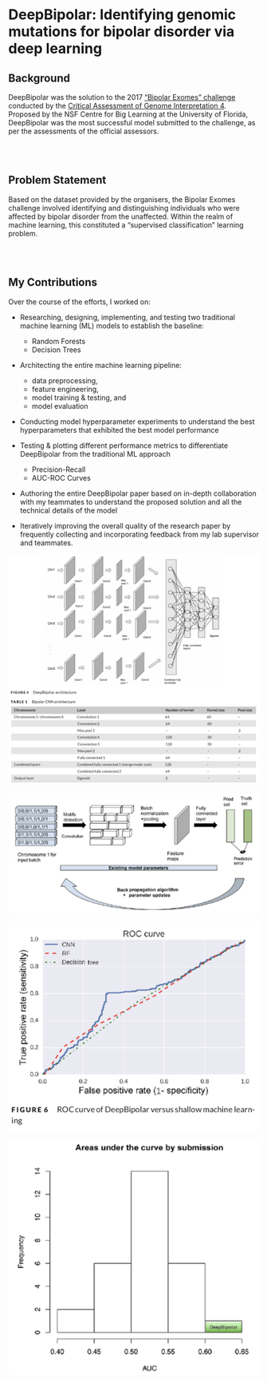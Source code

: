 # **DeepBipolar**: Identifying genomic mutations for bipolar disorder via deep learning  




## Background

DeepBipolar was the solution to the 2017 [“Bipolar Exomes” challenge][bipolar-challenge] conducted by the [Critical Assessment of Genome Interpretation 4][cagi4-link]. Proposed by the NSF Centre for Big Learning at the University of Florida, DeepBipolar was the most successful model submitted to the challenge, as per the assessments of the official assessors.

<br>
<br>

## Problem Statement

Based on the dataset provided by the organisers, the Bipolar Exomes challenge involved identifying and distinguishing individuals who were affected by bipolar disorder from the unaffected. Within the realm of machine learning, this constituted a “supervised classification” learning problem.  

<br>
<br>
  
## My Contributions

Over the course of the efforts, I worked on:

* Researching, designing, implementing, and testing two traditional machine learning (ML) models to establish the baseline:
  * Random Forests
  * Decision Trees 


* Architecting the entire machine learning pipeline:
  * data preprocessing, 
  * feature engineering, 
  * model training & testing, and
  * model evaluation


* Conducting model hyperparameter experiments to understand the best hyperparameters that exhibited the best model performance


* Testing & plotting different performance metrics to differentiate DeepBipolar from the traditional ML approach
  * Precision-Recall
  * AUC-ROC Curves 


* Authoring the entire DeepBipolar paper based on in-depth collaboration with my teammates to understand the proposed solution and all the technical details of the model

* Iteratively improving the overall quality of the research paper by frequently collecting and incorporating feedback from my lab supervisor and teammates.

![deepbipolar-arch](images/Image1.jpg) 

![deepbipolar-training](images/Image2.jpg)  

![deepbipolar-metrics](images/Image3.jpg)  

![deepbipolar-graphs](images/Image4.jpg)







[bipolar-challenge]: http://www.genomeinterpretation.org/cagi4-bipolar.html
[cagi4-link]: http://www.genomeinterpretation.org/cagi4-challenge.html